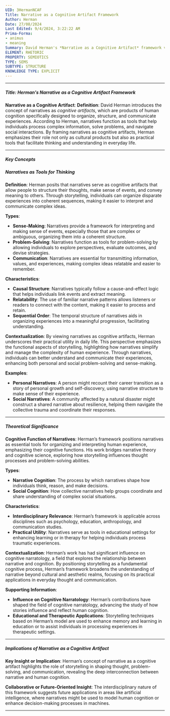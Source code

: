 ```yaml
---
UID: 3HermanNCAF
Title: Narrative as a Cognitive Artifact Framework
Author: Herman
Date: 27/08/2024
Last Edited: 9/4/2024, 3:22:22 AM
Prima-Forma:
- animus
- meaning
Summary: David Herman's *Narrative as a Cognitive Artifact* framework views narratives as tools for organizing, structuring, and communicating experiences, emphasizing their role in cognitive processes such as sense-making, problem-solving, and social interaction. This approach bridges narrative theory with cognitive science, highlighting how storytelling shapes and facilitates human thought and decision-making.
ELEMENT: RHETORIC
PROPERTY: SEMIOTICS
TYPE: SEMS
SUBTYPE: STRUCTURE
KNOWLEDGE TYPE: EXPLICIT
---
```

---

##### Title: **Herman's Narrative as a Cognitive Artifact Framework**

**Narrative as a Cognitive Artifact**:
   **Definition**: David Herman introduces the concept of narratives as *cognitive artifacts*, which are products of human cognition specifically designed to organize, structure, and communicate experiences. According to Herman, narratives function as tools that help individuals process complex information, solve problems, and navigate social interactions. By framing narratives as cognitive artifacts, Herman emphasizes their role not only as cultural products but also as practical tools that facilitate thinking and understanding in everyday life.

---

##### Key Concepts

##### Narratives as Tools for Thinking

**Definition**:
   Herman posits that narratives serve as cognitive artifacts that allow people to structure their thoughts, make sense of events, and convey meaning to others. Through storytelling, individuals can organize disparate experiences into coherent sequences, making it easier to interpret and communicate complex ideas.

**Types**:
   - **Sense-Making**: Narratives provide a framework for interpreting and making sense of events, especially those that are complex or ambiguous, organizing them into a coherent structure.
   - **Problem-Solving**: Narratives function as tools for problem-solving by allowing individuals to explore perspectives, evaluate outcomes, and devise strategies.
   - **Communication**: Narratives are essential for transmitting information, values, and experiences, making complex ideas relatable and easier to remember.

**Characteristics**:
   - **Causal Structure**: Narratives typically follow a cause-and-effect logic that helps individuals link events and extract meaning.
   - **Relatability**: The use of familiar narrative patterns allows listeners or readers to connect with the content, making it easier to process and retain.
   - **Sequential Order**: The temporal structure of narratives aids in organizing experiences into a meaningful progression, facilitating understanding.

**Contextualization**:
   By viewing narratives as cognitive artifacts, Herman underscores their practical utility in daily life. This perspective emphasizes the functional aspects of storytelling, highlighting how narratives simplify and manage the complexity of human experience. Through narratives, individuals can better understand and communicate their experiences, enhancing both personal and social problem-solving and sense-making.

**Examples**:
   - **Personal Narratives**: A person might recount their career transition as a story of personal growth and self-discovery, using narrative structure to make sense of their experience.
   - **Social Narratives**: A community affected by a natural disaster might construct a shared narrative about resilience, helping them navigate the collective trauma and coordinate their responses.

---

##### Theoretical Significance

**Cognitive Function of Narratives**:
   Herman’s framework positions narratives as essential tools for organizing and interpreting human experience, emphasizing their cognitive functions. His work bridges narrative theory and cognitive science, exploring how storytelling influences thought processes and problem-solving abilities.

**Types**:
   - **Narrative Cognition**: The process by which narratives shape how individuals think, reason, and make decisions.
   - **Social Cognition**: How collective narratives help groups coordinate and share understanding of complex social situations.

**Characteristics**:
   - **Interdisciplinary Relevance**: Herman’s framework is applicable across disciplines such as psychology, education, anthropology, and communication studies.
   - **Practical Utility**: Narratives serve as tools in educational settings for enhancing learning or in therapy for helping individuals process traumatic experiences.

**Contextualization**:
   Herman’s work has had significant influence on cognitive narratology, a field that explores the relationship between narrative and cognition. By positioning storytelling as a fundamental cognitive process, Herman’s framework broadens the understanding of narrative beyond cultural and aesthetic realms, focusing on its practical applications in everyday thought and communication.

**Supporting Information**:
   - **Influence on Cognitive Narratology**: Herman’s contributions have shaped the field of cognitive narratology, advancing the study of how stories influence and reflect human cognition.
   - **Educational and Therapeutic Applications**: Storytelling techniques based on Herman’s model are used to enhance memory and learning in education or to assist individuals in processing experiences in therapeutic settings.

---

##### Implications of Narrative as a Cognitive Artifact

**Key Insight or Implication**:
   Herman’s concept of narrative as a cognitive artifact highlights the role of storytelling in shaping thought, problem-solving, and communication, revealing the deep interconnection between narrative and human cognition.

**Collaborative or Future-Oriented Insight**:
   The interdisciplinary nature of this framework suggests future applications in areas like artificial intelligence, where narratives might be used to model human cognition or enhance decision-making processes in machines.

---
